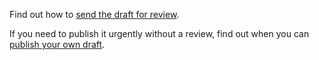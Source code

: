 Find out how to [send the draft for review](LINK).

If you need to publish it urgently without a review, find out when you can [publish your own draft](LINK).